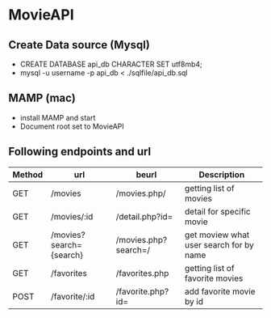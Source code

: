 # MovieAPI

## Create Data source (Mysql)

- CREATE DATABASE api_db CHARACTER SET utf8mb4;
- mysql -u username -p api_db < ./sqlfile/api_db.sql


## MAMP (mac)
- install MAMP and start
- Document root set to MovieAPI

## Following endpoints and url

| Method | url | beurl | Description | 
| --- | --- | --- | --- |
| GET | /movies | /movies.php/| getting list of movies |
| GET | /movies/:id | /detail.php?id= | detail for specific movie
| GET | /movies?search={search} | /movies.php?search=/| get moview what user search for by name |
| GET | /favorites | /favorites.php | getting list of favorite movies |
| POST | /favorite/:id | /favorite.php?id= | add favorite movie by id |



